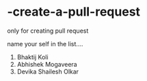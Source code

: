 # -create-a-pull-request
only for creating pull request

name your self  in the list....

1. Bhaktij Koli
2. Abhishek Mogaveera
3. Devika  Shailesh Olkar

